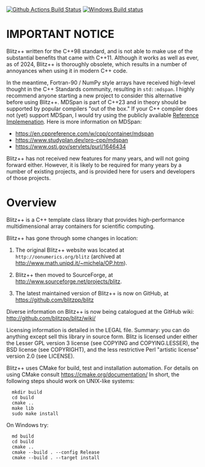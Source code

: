 [![Github Actions Build Status](https://github.com/blitzpp/blitz/workflows/main/badge.svg?branch=main)](https://github.com/blitzpp/blitz/actions)
[![Windows Build status](http://ci.appveyor.com/api/projects/status/github/blitzpp/blitz?branch=main&svg=true)](https://ci.appveyor.com/project/blitzpp/blitz/branch/main)

# IMPORTANT NOTICE

Blitz++ written for the C++98 standard, and is not able to make use of the substantial benefits that came with C++11.  Although it works as well as ever, as of 2024, Blitz++ is thoroughly obsolete, which results in a number of annoyances when using it in modern C++ code.

In the meantime, Fortran-90 / NumPy style arrays have received high-level thought in the C++ Standards community, resulting in `std::mdspan`.  I highly recommend anyone starting a new project to consider this alternative before using Blitz++.  MDSpan is part of C++23 and in theory should be supported by popular compilers "out of the box."  If your C++ compiler does not (yet) support MDSpan, I would try using the publicly available [Reference Implemenation](https://github.com/kokkos/mdspan).  Here is more information on MDSpan:

* https://en.cppreference.com/w/cpp/container/mdspan
* https://www.studyplan.dev/pro-cpp/mdspan
* https://www.osti.gov/servlets/purl/1646434

Blitz++ has not received new features for many years, and will not going forward either.  However, it is likely to be required for many years by a number of existing projects, and is provided here for users and developers of those projects.

# Overview

Blitz++ is a C++ template class library that provides high-performance multidimensional array containers
for scientific computing. 

Blitz++ has gone through some changes in location:

 1. The original Blitz++ website was located at ``http://oonumerics.org/blitz`` 
    (archived at http://www.math.unipd.it/~michela/OP.htm).  

 2. Blitz++ then moved to SourceForge, at http://www.sourceforge.net/projects/blitz.

 3. The latest maintained version of Blitz++ is now on GitHub, at https://github.com/blitzpp/blitz

Diverse information on Blitz++ is now being catalogued at the GitHub wiki:
http://github.com/blitzpp/blitz/wiki/

Licensing information is detailed in the LEGAL file.
Summary: you can do anything except sell this library in source
form.  Blitz is licensed under either the Lesser GPL version 3 license
(see COPYING and COPYING.LESSER), the BSD license (see COPYRIGHT), and
the less restrictive Perl "artistic license" version 2.0 (see LICENSE).

Blitz++ uses CMake for build, test and installation automation.
For details on using CMake consult https://cmake.org/documentation/
In short, the following steps should work on UNIX-like systems:

```
  mkdir build
  cd build
  cmake ..
  make lib
  sudo make install
```

On Windows try:
```
  md build
  cd build
  cmake ..
  cmake --build . --config Release
  cmake --build . --target install

```
